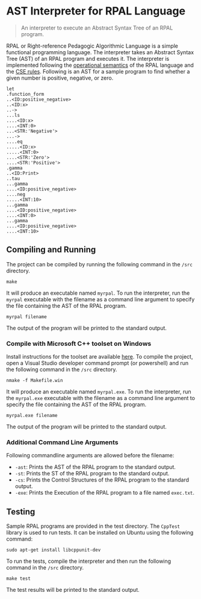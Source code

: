 # AST Interpreter for RPAL Language

> An interpreter to execute an Abstract Syntax Tree of an RPAL program.

RPAL or Right-reference Pedagogic Algorithmic Language is a simple functional programming language. The interpreter takes an Abstract Syntax Tree (AST) of an RPAL program and executes it. The interpreter is implemented following the [operational semantics](https://rpal.sourceforge.net/doc/semantics.pdf) of the RPAL language and the [CSE rules](https://www.cise.ufl.edu/~manuel/notes/csem.pdf). Following is an AST for a sample program to find whether a given number is positive, negative, or zero.

```
let
.function_form
..<ID:positive_negative>
..<ID:x>
..->
...ls
....<ID:x>
....<INT:0>
...<STR:'Negative'>
...->
....eq
.....<ID:x>
.....<INT:0>
....<STR:'Zero'>
....<STR:'Positive'>
.gamma
..<ID:Print>
..tau
...gamma
....<ID:positive_negative>
....neg
.....<INT:10>
...gamma
....<ID:positive_negative>
....<INT:0>
...gamma
....<ID:positive_negative>
....<INT:10>

```

## Compiling and Running

The project can be compiled by running the following command in the `/src` directory.

```
make
```

It will produce an executable named `myrpal`. To run the interpreter, run the `myrpal` executable with the filename as a command line argument to specify the file containing the AST of the RPAL program.

```
myrpal filename
```

The output of the program will be printed to the standard output.

### Compile with Microsoft C++ toolset on Windows

Install instructions for the toolset are available [here](https://learn.microsoft.com/en-us/cpp/build/building-on-the-command-line?view=msvc-170). To compile the project, open a Visual Studio developer command prompt (or powershell) and run the following command in the `/src` directory.

```
nmake -f Makefile.win
```

It will produce an executable named `myrpal.exe`. To run the interpreter, run the `myrpal.exe` executable with the filename as a command line argument to specify the file containing the AST of the RPAL program.

```
myrpal.exe filename
```

The output of the program will be printed to the standard output.

### Additional Command Line Arguments

Following commandline arguments are allowed before the filename:

- `-ast`: Prints the AST of the RPAL program to the standard output.
- `-st`: Prints the ST of the RPAL program to the standard output.
- `-cs`: Prints the Control Structures of the RPAL program to the standard output.
- `-exe`: Prints the Execution of the RPAL program to a file named `exec.txt`.

## Testing

Sample RPAL programs are provided in the test directory. The `CppTest` library is used to run tests. It can be installed on Ubuntu using the following command:

```
sudo apt-get install libcppunit-dev
```

To run the tests, compile the interpreter and then run the following command in the `/src` directory.

```
make test
```

The test results will be printed to the standard output.
